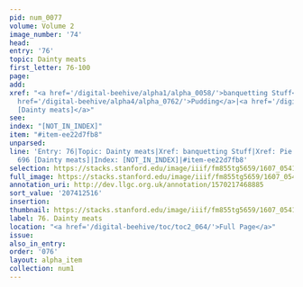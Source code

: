 ```yaml
---
pid: num_0077
volume: Volume 2
image_number: '74'
head:
entry: '76'
topic: Dainty meats
first_letter: 76-100
page:
add:
xref: "<a href='/digital-beehive/alpha1/alpha_0058/'>banquetting Stuff</a>|<a href='/digital-beehive/alpha4/alpha_0711/'>Pie</a>|<a
  href='/digital-beehive/alpha4/alpha_0762/'>Pudding</a>|<a href='/digital-beehive/num3/num_1001/'>696
  [Dainty meats]</a>"
see:
index: "[NOT_IN_INDEX]"
item: "#item-ee22d7fb8"
unparsed:
line: 'Entry: 76|Topic: Dainty meats|Xref: banquetting Stuff|Xref: Pie|Xref: Pudding|Xref:
  696 [Dainty meats]|Index: [NOT_IN_INDEX]|#item-ee22d7fb8'
selection: https://stacks.stanford.edu/image/iiif/fm855tg5659/1607_0541/758,2516,3005,592/full/0/default.jpg
full_image: https://stacks.stanford.edu/image/iiif/fm855tg5659/1607_0541/full/full/0/default.jpg
annotation_uri: http://dev.llgc.org.uk/annotation/1570217468885
sort_value: '207412516'
insertion:
thumbnail: https://stacks.stanford.edu/image/iiif/fm855tg5659/1607_0541/758,2516,600,180/250,/0/default.jpg
label: 76. Dainty meats
location: "<a href='/digital-beehive/toc/toc2_064/'>Full Page</a>"
issue:
also_in_entry:
order: '076'
layout: alpha_item
collection: num1
---
```

